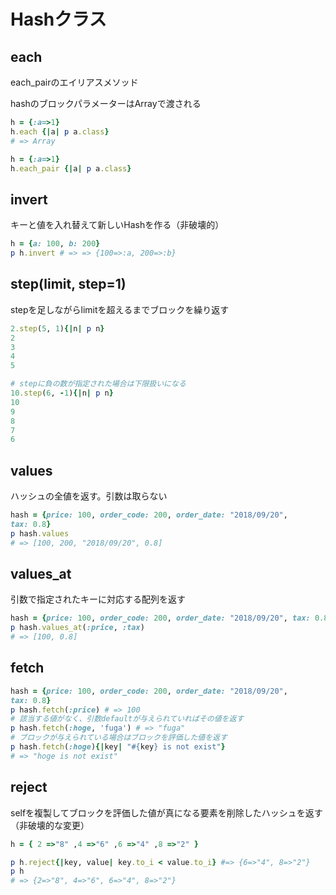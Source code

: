 # Hashクラス

## each
each_pairのエイリアスメソッド

hashのブロックパラメーターはArrayで渡される

```ruby
h = {:a=>1}
h.each {|a| p a.class}
# => Array

h = {:a=>1}
h.each_pair {|a| p a.class}
```

## invert
キーと値を入れ替えて新しいHashを作る（非破壊的）

```ruby
h = {a: 100, b: 200}
p h.invert # => => {100=>:a, 200=>:b}
```

## step(limit, step=1)

stepを足しながらlimitを超えるまでブロックを繰り返す

```ruby
2.step(5, 1){|n| p n}
2
3
4
5

# stepに負の数が指定された場合は下限扱いになる
10.step(6, -1){|n| p n}
10
9
8
7
6
```

## values
ハッシュの全値を返す。引数は取らない

```ruby
hash = {price: 100, order_code: 200, order_date: "2018/09/20", 
tax: 0.8}
p hash.values
# => [100, 200, "2018/09/20", 0.8]
```

## values_at

引数で指定されたキーに対応する配列を返す

```ruby
hash = {price: 100, order_code: 200, order_date: "2018/09/20", tax: 0.8}
p hash.values_at(:price, :tax) 
# => [100, 0.8]
```

## fetch

```ruby
hash = {price: 100, order_code: 200, order_date: "2018/09/20", 
tax: 0.8}
p hash.fetch(:price) # => 100
# 該当する値がなく、引数defaultが与えられていればその値を返す
p hash.fetch(:hoge, 'fuga') # => "fuga"
# ブロックが与えられている場合はブロックを評価した値を返す
p hash.fetch(:hoge){|key| "#{key} is not exist"}
# => "hoge is not exist"
```

## reject

selfを複製してブロックを評価した値が真になる要素を削除したハッシュを返す（非破壊的な変更）

```ruby
h = { 2 =>"8" ,4 =>"6" ,6 =>"4" ,8 =>"2" }

p h.reject{|key, value| key.to_i < value.to_i} #=> {6=>"4", 8=>"2"}
p h
# => {2=>"8", 4=>"6", 6=>"4", 8=>"2"}
```
